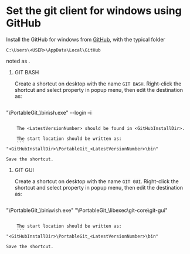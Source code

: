 ﻿<!--
#
# Copyright (c) 2015, Xin YUAN, courses of Zhejiang University
# All rights reserved.
#
# This program is free software; you can redistribute it and/or
# modify it under the terms of the 2-Clause BSD License.
#
# Author contact information:
#   yxxinyuan@zju.edu.cn
#
-->

# Set the git client for windows using GitHub

Install the GitHub for windows from [GitHub](https://github.com "GitHub"),
with the typical folder
```
C:\Users\<USER>\AppData\Local\GitHub
```

noted as <GitHubInstallDir>.

1. GIT BASH

	Create a shortcut on desktop with the name `GIT BASH`.
Right-click the shortcut and select property in popup menu,
then edit the destination as:
	```
"<GitHubInstallDir>\PortableGit_<LatestVersionNumber>\bin\sh.exe" --login –i
```

	The <LatestVersionNumber> should be found in <GitHubInstallDir>.

	The start location should be written as:
	```
"<GitHubInstallDir>\PortableGit_<LatestVersionNumber>\bin"
```

	Save the shortcut.

1. GIT GUI

	Create a shortcut on desktop with the name `GIT GUI`.
Right-click the shortcut and select property in popup menu,
then edit the destination as:
	```
"<GitHubInstallDir>\PortableGit_<LatestVersionNumber>\bin\wish.exe" "<GitHubInstallDir>\PortableGit_<LatestVersionNumber>\libexec\git-core\git-gui"
```

	The start location should be written as:
	```
"<GitHubInstallDir>\PortableGit_<LatestVersionNumber>\bin"
```

	Save the shortcut.

